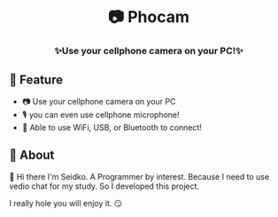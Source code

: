 <div align="center"><h1>📷 Phocam</h1><h3>✨Use your cellphone camera on your PC!✨</h3></div>

## 🎯 Feature
- 📷 Use your cellphone camera on your PC
- 🎙 you can even use cellphone microphone!
- 📶 Able to use WiFi, USB, or Bluetooth to connect!

## 💬 About
👋 Hi there I'm Seidko. A Programmer by interest. Because I need to use vedio chat for my study. So I developed this project. 

I really hole you will enjoy it. 😏
